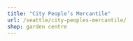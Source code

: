```yaml
---
title: "City People’s Mercantile"
url: /seattle/city-peoples-mercantile/
shop: garden centre
---
```

